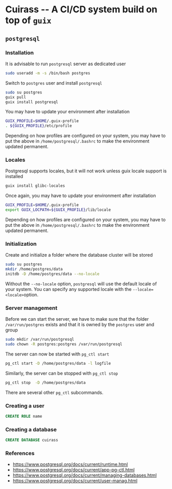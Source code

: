 # Cuirass -- A CI/CD system build on top of `guix`


## `postgresql`


### Installation
It is advisable to run `postgresql` server as dedicated user
```bash
sudo useradd -m -s /bin/bash postgres
```

Switch to `postgres` user and install `postgresql`
```bash
sudo su postgres
guix pull
guix install postgresql
```
You may have to update your environment after installation
```bash
GUIX_PROFILE=$HOME/.guix-profile
. ${GUIX_PROFILE}/etc/profile
```
Depending on how profiles are configured on your system, you may have to put the above in
`/home/postgresql/.bashrc` to make the environment updated permanent.

###  Locales
Postgresql supports locales, but it will not work unless guix locale support is installed
```bash
guix install glibc-locales
```
Once again, you may have to update your environment after installation
```bash
GUIX_PROFILE=$HOME/.guix-profile
export GUIX_LOCPATH=${GUIX_PROFILE}/lib/locale
```
Depending on how profiles are configured on your system, you may have to put the above in
`/home/postgresql/.bashrc` to make the environment updated permanent.

### Initialization

Create and initialize a folder where the database cluster will be stored
```bash
sudo su postgres
mkdir /home/postgres/data
initdb -D /home/postgres/data --no-locale
```
Without the `--no-locale` option, `postgresql` will use the default locale of your system. You
can specify any supported locale with the `--locale=<locale>`option.

### Server management
Before we can start the server, we have to make sure that the folder `/var/run/postgres` exists
and that it is owned by the `postgres` user and group
```bash
sudo mkdir /var/run/postgresql
sudo chown -R postgres:postgres /var/run/postgresql
```
The server can now be started with `pg_ctl start`
```bash
pg_ctl start -D /home/postgres/data -l logfile
```
Similarly, the server can be stopped with `pg_ctl stop`
```bash
pg_ctl stop  -D /home/postgres/data
```
There are several other `pg_ctl` subcommands.


### Creating a user
```sql
CREATE ROLE name
```

### Creating a database
```sql
CREATE DATABASE cuirass
```

### References
- https://www.postgresql.org/docs/current/runtime.html
- https://www.postgresql.org/docs/current/app-pg-ctl.html
- https://www.postgresql.org/docs/current/managing-databases.html
- https://www.postgresql.org/docs/current/user-manag.html
